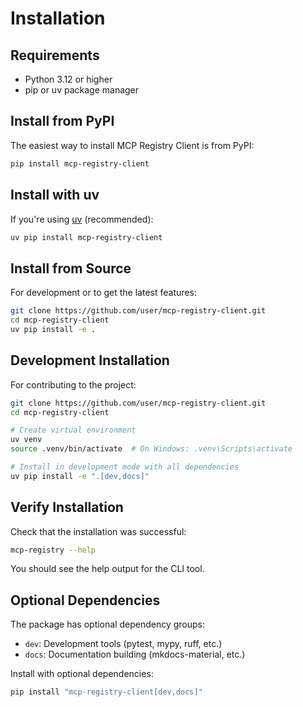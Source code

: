 # Installation

## Requirements

- Python 3.12 or higher
- pip or uv package manager

## Install from PyPI

The easiest way to install MCP Registry Client is from PyPI:

```bash
pip install mcp-registry-client
```

## Install with uv

If you're using [uv](https://github.com/astral-sh/uv) (recommended):

```bash
uv pip install mcp-registry-client
```

## Install from Source

For development or to get the latest features:

```bash
git clone https://github.com/user/mcp-registry-client.git
cd mcp-registry-client
uv pip install -e .
```

## Development Installation

For contributing to the project:

```bash
git clone https://github.com/user/mcp-registry-client.git
cd mcp-registry-client

# Create virtual environment
uv venv
source .venv/bin/activate  # On Windows: .venv\Scripts\activate

# Install in development mode with all dependencies
uv pip install -e ".[dev,docs]"
```

## Verify Installation

Check that the installation was successful:

```bash
mcp-registry --help
```

You should see the help output for the CLI tool.

## Optional Dependencies

The package has optional dependency groups:

- `dev`: Development tools (pytest, mypy, ruff, etc.)
- `docs`: Documentation building (mkdocs-material, etc.)

Install with optional dependencies:

```bash
pip install "mcp-registry-client[dev,docs]"
```